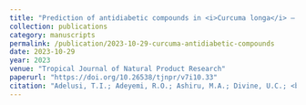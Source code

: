 ```yaml
---
title: "Prediction of antidiabetic compounds in <i>Curcuma longa</i> – In vitro and In silico investigations"
collection: publications
category: manuscripts
permalink: /publication/2023-10-29-curcuma-antidiabetic-compounds
date: 2023-10-29
year: 2023
venue: "Tropical Journal of Natural Product Research"
paperurl: "https://doi.org/10.26538/tjnpr/v7i10.33"
citation: "Adelusi, T.I.; Adeyemi, R.O.; Ashiru, M.A.; Divine, U.C.; <b>Boyenle, I.D.</b>; Oyedele, A.-Q.K.; Adewoye, I.M. (2023). Prediction of antidiabetic compounds in <i>Curcuma longa</i> – <i>In vitro</i> and <i>In silico</i> investigations. <i>Tropical Journal of Natural Product Research</i>, 7(10), 4937–4944. https://doi.org/10.26538/tjnpr/v7i10.33"
---
```

